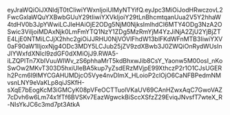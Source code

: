 eyJraWQiOiJXNldjT0tCIiwiYWxnIjoiUlMyNTYifQ.eyJpc3MiOiJodHRwczovL2FwcGxlaWQuYXBwbGUuY29tIiwiYXVkIjoiY29tLnBhcmtqanUua2V5Y2hhaW4tdHV0b3JpYWwiLCJleHAiOjE2ODg5NjM0NjksImlhdCI6MTY4ODg3NzA2OSwic3ViIjoiMDAxNjk0LmFmYTQ1NzY1ZDg5MzRmYjM4YzJiNjA2ZjU2YjBjZTE4LjE0NTMiLCJjX2hhc2giOiJJRHU0NjVOVlFhdW13blFKdWFnMTB3IiwiYXV0aF90aW1lIjoxNjg4ODc3MDY5LCJub25jZV9zdXBwb3J0ZWQiOnRydWUsInJlYWxfdXNlcl9zdGF0dXMiOjJ9.RWA5-iLZQPlTn7XbIVuuWIWv_zS6phhaMrT5kdBhxwJib8CsY_Yaonw5M00osI_nKoSwOw2MKvT303D5hxiUleBA5kup7yZsdERzMVjpE99XthczP2r1O1CJsUGERh2Pcm6I9lMYCGAHUMDjcO5Vye4nvDlmX_HLoioP2clOjO6CaNFBPedmNMvsnLNY9eVaKLp8qiJSKfH-sXqE7bEogKcM3iGMCyK08pVFeOCTTuolVKaUV69CAnHZwxAqC7GwoVAZ7cDvh6w6Lm74x1fTf6BVSKv7EazWgwckBiSccXSfzZ29EviqJNvsfT7wteX_R-NIsYkJC6c3md7pt3AtkA